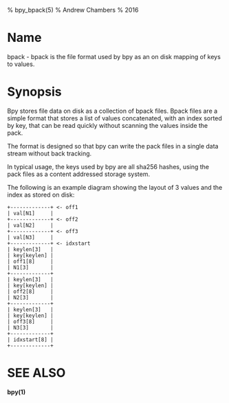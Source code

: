 % bpy_bpack(5)
% Andrew Chambers
% 2016

# Name

bpack - bpack is the file format used by bpy as an on disk mapping of keys to values.

# Synopsis

Bpy stores file data on disk as a collection of bpack files. Bpack files
are a simple format that stores a list of values concatenated, with an index
sorted by key, that can be read quickly without scanning the values inside the pack.

The format is designed so that bpy can write the pack files in a single
data stream without back tracking.

In typical usage, the keys used by bpy are all sha256 hashes, using the 
pack files as a content addressed storage system.

The following is an example diagram showing the layout of 3 values and the index as stored on disk:

```
+-------------+ <- off1
| val[N1]     |
+-------------+ <- off2
| val[N2]     |
+-------------+ <- off3
| val[N3]     |
+-------------+ <- idxstart
| keylen[3]   |
| key[keylen] |
| off1[8]     |
| N1[3]       |
+-------------+
| keylen[3]   |
| key[keylen] |
| off2[8]     |
| N2[3]       |
+-------------+
| keylen[3]   |
| key[keylen] |
| off3[8]     |
| N3[3]       |
+-------------+
| idxstart[8] |
+-------------+
```

# SEE ALSO

**bpy(1)**

